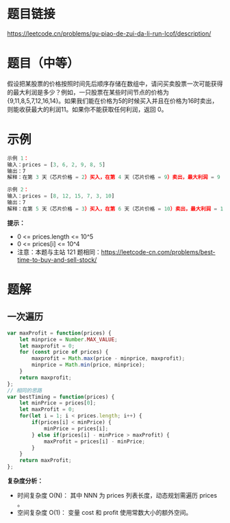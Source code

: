 # 题目链接
https://leetcode.cn/problems/gu-piao-de-zui-da-li-run-lcof/description/
# 题目（中等）
假设把某股票的价格按照时间先后顺序存储在数组中，请问买卖股票一次可能获得的最大利润是多少？例如，一只股票在某些时间节点的价格为{9,11,8,5,7,12,16,14}。如果我们能在价格为5的时候买入并且在价格为16时卖出，则能收获最大的利润11。如果你不能获取任何利润，返回 0。
# 示例
```js
示例 1：
输入：prices = [3, 6, 2, 9, 8, 5]
输出：7
解释：在第 3 天（芯片价格 = 2）买入，在第 4 天（芯片价格 = 9）卖出，最大利润 = 9 - 2 = 7。

示例 2：
输入：prices = [8, 12, 15, 7, 3, 10]
输出：7
解释：在第 5 天（芯片价格 = 3）买入，在第 6 天（芯片价格 = 10）卖出，最大利润 = 10 - 3 = 7。
```
**提示：**
- 0 <= prices.length <= 10^5
- 0 <= prices[i] <= 10^4
- 注意：本题与主站 121 题相同：https://leetcode-cn.com/problems/best-time-to-buy-and-sell-stock/


# 题解
## 一次遍历
```js
var maxProfit = function(prices) {
    let minprice = Number.MAX_VALUE;
    let maxprofit = 0;
    for (const price of prices) {
        maxprofit = Math.max(price - minprice, maxprofit);
        minprice = Math.min(price, minprice);
    }
    return maxprofit;
};
// 相同的思路
var bestTiming = function(prices) {
    let minPrice = prices[0];
    let maxProfit = 0;
    for(let i = 1; i < prices.length; i++) {
        if(prices[i] < minPrice) {
            minPrice = prices[i];
        } else if(prices[i] - minPrice > maxProfit) {
            maxProfit = prices[i] - minPrice;
        }
    }
    return maxProfit;
};
```
**复杂度分析：**
- 时间复杂度 O(N)： 其中 NNN 为 prices 列表长度，动态规划需遍历 prices 。
- 空间复杂度 O(1)： 变量 cost 和 profit 使用常数大小的额外空间。

